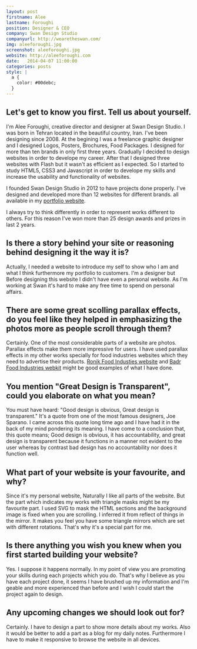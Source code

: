 ```yaml
---
layout: post
firstname: Alee
lastname: Foroughi
position: Designer & CEO
company: Swan Design Studio
companyurl: http://wearetheswan.com/
img: aleeforoughi.jpg
screenshot: aleeforoughi.jpg
website: http://aleeforoughi.com
date:   2014-04-07 11:00:00
categories: posts
style: |
  a {
    color: #00debc;
  }
---
```


## Let's get to know you first. Tell us about yourself.

I'm Alee Foroughi, creative director and designer at Swan Design Studio. I was born in Tehran located in the beautiful country, Iran. I've been designing since 2008. At the begining  I was a freelance graphic designer and I designed Logos, Posters, Brochures, Food Packages. I designed for more than ten brands in only first three years. Gradually I decided to design websites in order to develope my career. After that I designed three websites with Flash but it wasn't as efficient as I expected. So I started to study HTML5, CSS3 and Javascript in order to develope my skills and increase the usability and functionality of websites.

I founded Swan Design Studio in 2012 to have  projects done properly. I've designed and developed more than 12 websites for different brands. all available in my [portfolio website](http://aleeforoughi.com/).

I always try to think differently in order to represent works different to others. For this reason I've won more than 25 design awards and prizes in last 2 years.

## Is there a story behind your site or reasoning behind designing it the way it is?

Actually, I needed a website to introduce my self to show who I am and what I think furthermore my portfolio to customers. I'm a designer but Before designing this website I didn't have even a personal website. As I'm working at Swan it's hard to make any free time to spend on personal affairs.

## There are some great scolling parallax effects, do you feel like they helped in emphasizing the photos more as people scroll through them?

Certainly. One of the most considerable parts of a website are photos. Parallax effects make them more impressive for users. I have used parallax effects in my other works specially for food industries websites which they need to advertise their products. [Ronik Food Industies website](http://ronikco.com/) and [Badr Food Industries webkit](http://badrfood.com/) might be good examples of what I have done.

## You mention "Great Design is Transparent", could you elaborate on what you mean?

You must have heard: "Good design is obvious, Great design is transparent." It's a quote from one of the most famous designers, Joe Sparano.
I came across this quote long time ago and I have had it in the back of my mind pondering its meaning. I have come to a conclusion that, this quote means; Good design is obvious, it has accountability, and great design is transparent because it functions in a manner not evident to the user whereas by contrast bad design has no accountability nor does it function well.

## What part of your website is your favourite, and why?

Since it's my personal website, Naturally I like all parts of the website. But the part which indicates my works with triangle masks might be my favourite part. I used SVG to mask the HTML sections and the background image is fixed when you are scrolling. I inferred it from reflect of things in the mirror. It makes you feel you have some triangle mirrors which are set with different rotations. That's why it's a special part for me.

## Is there anything you wish you knew when you first started building your website?

Yes. I suppose it happens normally. In my point of view you are promoting your skills during each projects which you do. That's why I believe as you have each project done, it seems I have brushed up my information and I'm geable and more experienced than before and I wish I could start the project again to design.

## Any upcoming changes we should look out for?

Certainly. I have to design a part to show more details about my works. Also it would be better to add a part as a blog for my daily notes. Furthermore I have to make it responsive to browse the website in all devices.